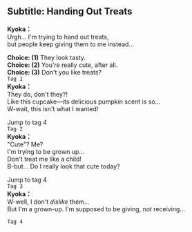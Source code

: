 # 

  
## Subtitle: Handing Out Treats
  
**Kyoka：**  
Urgh... I'm trying to hand out treats,  
but people keep giving them to me instead...  
  
**Choice: (1)**  They look tasty.  
**Choice: (2)**  You're really cute, after all.  
**Choice: (3)**  Don't you like treats?  
`Tag 1`  
**Kyoka：**  
They do, don't they?!  
Like this cupcake—its delicious pumpkin scent is so...  
W-wait, this isn't what I wanted!  
  
Jump to tag 4  
`Tag 2`  
**Kyoka：**  
\"Cute\"? Me?  
 I'm trying to be grown up...  
Don't treat me like a child!  
B-but... Do I really look that cute today?  
  
Jump to tag 4  
`Tag 3`  
**Kyoka：**  
W-well, I don't *dislike* them...  
But I'm a grown-up. I'm supposed to be giving, not receiving...  
  
`Tag 4`  
